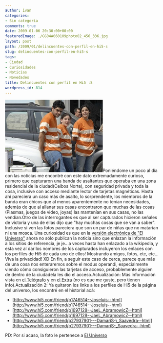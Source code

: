 ```yaml
---
author: ivan
categories:
- Sin categoría
comments: true
date: 2009-01-06 20:30:00+00:00
featuredImage: ./GG04A060109photo02_456_336.jpg
layout: post
path: /2009/01/delincuentes-con-perfil-en-hi5-s
slug: delincuentes-con-perfil-en-hi5-s
tags:
- Ciudad
- Curiosidades
- Noticias
- Novedades
title: Delincuentes con perfil en Hi5 :S
wordpress_id: 814
---
```


[![](./GG04A060109photo02_456_336.jpg)](http://2.bp.blogspot.com/_T2UWuNJg3dQ/SWN9EFiI8zI/AAAAAAAABRw/0nKqtQ7z2PE/s1600-h/GG04A060109,photo02_456_336.jpg)Poniéndome un poco al día con las noticias me encontré con este dato extremadamente curioso, primero que capturaron una banda de asaltantes que operaba en una zona residencial de la ciudad(Ceibos Norte), con seguridad privada y toda la cosa, inclusive con acceso mediante lector de tarjetas magnéticas. Hasta ahí pareciera un caso más de asalto, lo sorprendente, los miembros de la banda eran chicos que al menos aparentemente no tenían necesidades, además de que al allanar sus casas encontraron que muchas de las cosas (Plasmas, juegos de video, joyas) las mantenían en sus casas, no las vendían.Otro de las interrogantes es que al ser capturados hicieron señales de victoria y una de ellas dijo que "hay muchas cosas que se van a saber". Inclusive si ven las fotos pareciera que son un par de niñas que no matarían ni una mosca. Una curiosidad es que en la [versión electrónica de "El Universo"](http://www.eluniverso.com/2009/01/06/1/1422/8741B2B243D14DDB9443AE5B144F5499.html) ahora no sólo publican la noticia sino que enlazan la información a los sitios de referencia, je je.. a veces hasta han enlazado a la wikipedia, y esta vez al dar los nombres de los capturados incluyeron los enlaces con los perfiles de Hi5 de cada uno de ellos! Mostrando amigos, fotos, etc, etc... Viva la privacidad! XD
En fin, a seguir este caso de cerca, parece que más de una cosa nos enteraremos sobre el modus operandi, especialmente viendo cómo consiguieron las tarjetas de acceso, probablemente alguien de dentro de la ciudadela les dio el acceso.Actualización: Más información vista en [el Telégrafo](http://www.telegrafo.com.ec/policiales/noticia/archive/policiales/2009/01/06/J_F300_venes-acusados-de-hurtar-en-casas-vend_ED00_an-lo-sustr_ED00_do-por-internet.aspx) y en [el Extra](http://www.extra.ec/noticias.asp?codigo=20090106171541) (no es que me guste, pero tienen info).Actualización 2: Ya quitaron los links a los perfiles de Hi5 de la página del universo, los encontré en el historial acá:

- [http://www.hi5.com/friend/p1746514--Joseluis--html](http://www.hi5.com/friend/p1746514--Joseluis--html)
- [http://www.hi5.com/friend/p1697128--JaeL_AbramowicZ--html](http://www.hi5.com/friend/p1697128--JaeL_AbramowicZ--html)
- [http://www.hi5.com/friend/p27937901---DamariS-\_Saavedra--html](http://www.hi5.com/friend/p27937901---DamariS-_Saavedra--html)

PD: Por si acaso, la foto le pertenece a [El Universo](http://www.eluniverso.com)